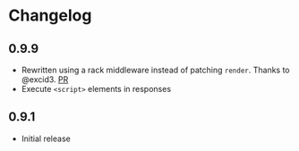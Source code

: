 # Changelog

## 0.9.9

- Rewritten using a rack middleware instead of patching `render`. Thanks to @excid3. [PR](https://github.com/jorgemanrubia/turbolinks_render/pull/6)
- Execute `<script>` elements in responses 

## 0.9.1

- Initial release
